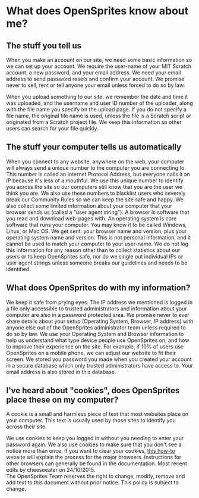# What does OpenSprites know about me? #

## The stuff you tell us ##

When you make an account on our site, we need some basic information so we can set up your account. We require the user-name of your MIT Scratch account, a new password, and your email address. We need your email address to send password resets and confirm your account. We promise never to sell, rent or tell anyone your email unless forced to do so by law.

When you upload something to our site, we remember the date and time it was uploaded, and the username and user ID number of the uploader, along with the file name you specify on the upload page. If you do not specify a file name, the original file name is used, unless the file is a Scratch script or originated from a Scratch project file. We keep this information so other users can search for your file quickly.

## The stuff your computer tells us automatically ##

When you connect to any website, anywhere on the web, your computer will always send a unique number to the computer you are connecting to. This number is called an Internet Protocol Address, but everyone calls it an IP because it's less of a mouthful. We use this unique number to identify you across the site so our computers still know that you are the user we think you are. We also use these numbers to blacklist users who severely break our Community Rules so we can keep the site safe and happy. We also collect some limited information about your computer that your browser sends us (called a "user agent string"). A browser is software that you read and download web-pages with. An operating system is core software that runs your computer. You may know it to be called Windows, Linux, or Mac OS. We get sent: your browser name and version, plus your operating system name and version. This is not personal information, and it cannot be used to match your computer to your user-name. We do not log this information for any reason other than to collect statistics about our users or to keep OpenSprites safe, nor do we single out individual IPs or user agent strings unless someone breaks our guidelines and needs to be identified.

## What does OpenSprites do with my information? ##

We keep it safe from prying eyes. The IP address we mentioned is logged in a file only accessible to trusted administrators and information about your computer are also in a password protected area. We promise never to ever share details about your setup (Operating System, Browser, IP address) with anyone else out of the OpenSprites administrator team unless required to do so by law. We use your Operating System and Browser information to help us understand what type device people use OpenSprites on, and how to improve their experience on the site. For example, if 10% of users use OpenSprites on a mobile phone, we can adjust our website to fit their screen. We stored you password you made when you created your account in a secure database which only trusted administrators have access to. Your email address is also stored in this database.

## I've heard about "cookies", does OpenSprites place these on my computer? ##

A cookie is a small and harmless piece of text that most websites place on your computer. This text is usually used by those sites to identify you across their site.

We use cookies to keep you logged in without you needing to enter your password again. We also use cookies to make sure that you don't see a notice more than once. If you want to clear your cookies, [this how-to](http://www.wikihow.com/Clear-Your-Browser%27s-Cookies) website will explain the process for the major browsers. Instructions for other browsers can generally be found in the documentation. 
 Most recent edits by cheeseeater on 24/10/2015.  
The OpenSprites Team reserves the right to change, modify, remove and add text to this document without prior notice. This policy is subject to change.
